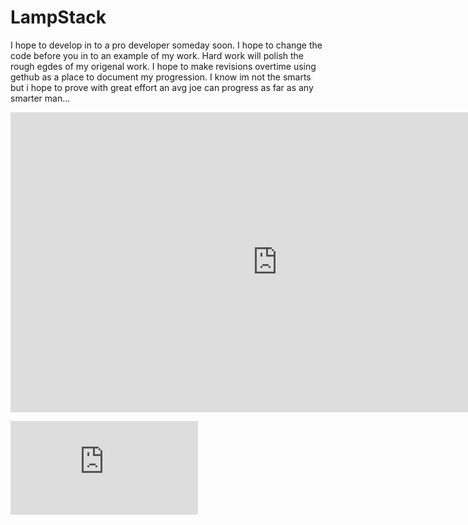 # LampStack
I hope to develop in to a pro developer someday soon. I hope to change the code before you in to an example of my work. Hard work will polish the rough egdes of my origenal work. I hope to make revisions overtime using gethub as a place to document my progression. I know im not the smarts but i hope to prove with great effort an avg joe can progress as far as any smarter man...
<iframe width="853" height="480" src="https://embed.coggle.it/diagram/56bba35709e3c4fb6d95005b/c64081a4631b9233d3e44c3a89753429d179d4c476562ef5d1c79183f7472aae" frameborder="0" allowfullscreen=""></iframe>

![alt tag](https://raw.github.com/Blackfoxgamingstudio/LampStack/Lamp_Stack.pdf)
